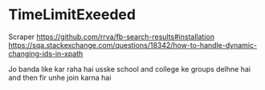 # TimeLimitExeeded
Scraper
https://github.com/rrva/fb-search-results#installation
https://sqa.stackexchange.com/questions/18342/how-to-handle-dynamic-changing-ids-in-xpath


Jo banda like kar raha hai usske school and college ke groups delhne hai and then fir unhe join karna hai
